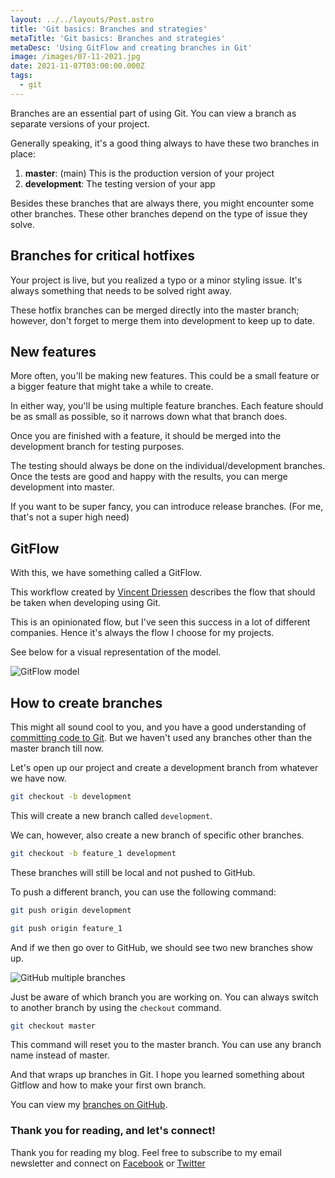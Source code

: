 ```yaml
---
layout: ../../layouts/Post.astro
title: 'Git basics: Branches and strategies'
metaTitle: 'Git basics: Branches and strategies'
metaDesc: 'Using GitFlow and creating branches in Git'
image: /images/07-11-2021.jpg
date: 2021-11-07T03:00:00.000Z
tags:
  - git
---
```


Branches are an essential part of using Git. You can view a branch as separate versions of your project.

Generally speaking, it's a good thing always to have these two branches in place:

1. **master**: (main) This is the production version of your project
2. **development**: The testing version of your app

Besides these branches that are always there, you might encounter some other branches.
These other branches depend on the type of issue they solve.

## Branches for critical hotfixes

Your project is live, but you realized a typo or a minor styling issue.
It's always something that needs to be solved right away.

These hotfix branches can be merged directly into the master branch; however, don't forget to merge them into development to keep up to date.

## New features

More often, you'll be making new features. This could be a small feature or a bigger feature that might take a while to create.

In either way, you'll be using multiple feature branches. Each feature should be as small as possible, so it narrows down what that branch does.

Once you are finished with a feature, it should be merged into the development branch for testing purposes.

The testing should always be done on the individual/development branches. Once the tests are good and happy with the results, you can merge development into master.

If you want to be super fancy, you can introduce release branches. (For me, that's not a super high need)

## GitFlow

With this, we have something called a GitFlow.

This workflow created by [Vincent Driessen](https://nvie.com/posts/a-successful-git-branching-model/) describes the flow that should be taken when developing using Git.

This is an opinionated flow, but I've seen this success in a lot of different companies. Hence it's always the flow I choose for my projects.

See below for a visual representation of the model.

![GitFlow model](https://cdn.hashnode.com/res/hashnode/image/upload/v1635313947207/RULXcQpfO.png)

## How to create branches

This might all sound cool to you, and you have a good understanding of [committing code to Git](https://daily-dev-tips.com/posts/git-basics-your-first-commit-to-github/).
But we haven't used any branches other than the master branch till now.

Let's open up our project and create a development branch from whatever we have now.

```bash
git checkout -b development
```

This will create a new branch called `development`.

We can, however, also create a new branch of specific other branches.

```bash
git checkout -b feature_1 development
```

These branches will still be local and not pushed to GitHub.

To push a different branch, you can use the following command:

```bash
git push origin development

git push origin feature_1
```

And if we then go over to GitHub, we should see two new branches show up.

![GitHub multiple branches](https://cdn.hashnode.com/res/hashnode/image/upload/v1635314408871/gxYjCSid8.png)

Just be aware of which branch you are working on.
You can always switch to another branch by using the `checkout` command.

```bash
git checkout master
```

This command will reset you to the master branch. You can use any branch name instead of master.

And that wraps up branches in Git. I hope you learned something about Gitflow and how to make your first own branch.

You can view my [branches on GitHub](https://github.com/rebelchris/git-test/branches).

### Thank you for reading, and let's connect!

Thank you for reading my blog. Feel free to subscribe to my email newsletter and connect on [Facebook](https://www.facebook.com/DailyDevTipsBlog) or [Twitter](https://twitter.com/DailyDevTips1)
